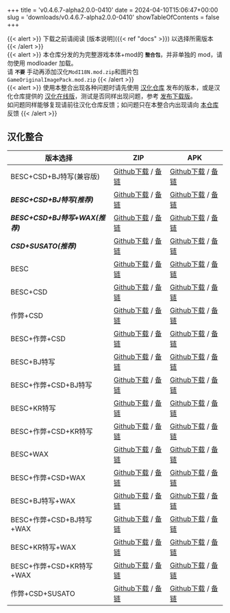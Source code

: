 
+++
title = 'v0.4.6.7-alpha2.0.0-0410'
date = 2024-04-10T15:06:47+00:00
slug = 'downloads/v0.4.6.7-alpha2.0.0-0410'
showTableOfContents = false
+++

{{< alert >}}
下载之前请阅读 [版本说明]({{< ref "docs" >}}) 以选择所需版本
{{< /alert >}}
<br>
{{< alert >}}
本仓库分发的为完整游戏本体+mod的 **`整合包`**，并非单独的 mod，请勿使用 modloader 加载。
<br>
请 **`不要`** 手动再添加汉化`ModI18N.mod.zip`和图片包`GameOriginalImagePack.mod.zip`
{{< /alert >}}
<br>
{{< alert >}}
使用本整合出现各种问题时请先使用 [汉化仓库](https://github.com/Eltirosto/Degrees-of-Lewdity-Chinese-Localization) 发布的版本，或是汉化仓库提供的 [汉化在线版](https://eltirosto.github.io/Degrees-of-Lewdity-Chinese-Localization/)，测试是否同样出现问题，参考 [发布下载版](https://github.com/Eltirosto/Degrees-of-Lewdity-Chinese-Localization/blob/main/README.md#%E5%8F%91%E5%B8%83%E4%B8%8B%E8%BD%BD%E7%89%88)。
<br>
如问题同样能够复现请前往汉化仓库反馈；如问题只在本整合内出现请向 [本仓库](https://github.com/sakarie9/DoL-Lyra/issues) 反馈
{{< /alert >}}

## 汉化整合

|           版本选择            |                                                                                                                                                                            ZIP                                                                                                                                                                             |                                                                                                                                                                            APK                                                                                                                                                                             |
|-------------------------------|------------------------------------------------------------------------------------------------------------------------------------------------------------------------------------------------------------------------------------------------------------------------------------------------------------------------------------------------------------|------------------------------------------------------------------------------------------------------------------------------------------------------------------------------------------------------------------------------------------------------------------------------------------------------------------------------------------------------------|
|BESC+CSD+BJ特写(兼容版)        |[Github下载](https://github.com/sakarie9/DoL-Lyra/releases/download/v0.4.6.7-alpha2.0.0-0410/DoL-0.4.6.7-Lyra-a2.0.0-polyfill-besc-cheat-csd-sideviewbj-0410.zip ) / [备链](https://mirror.ghproxy.com/https://github.com/sakarie9/DoL-Lyra/releases/download/v0.4.6.7-alpha2.0.0-0410/DoL-0.4.6.7-Lyra-a2.0.0-polyfill-besc-cheat-csd-sideviewbj-0410.zip )|[Github下载](https://github.com/sakarie9/DoL-Lyra/releases/download/v0.4.6.7-alpha2.0.0-0410/DoL-0.4.6.7-Lyra-a2.0.0-polyfill-besc-cheat-csd-sideviewbj-0410.apk ) / [备链](https://mirror.ghproxy.com/https://github.com/sakarie9/DoL-Lyra/releases/download/v0.4.6.7-alpha2.0.0-0410/DoL-0.4.6.7-Lyra-a2.0.0-polyfill-besc-cheat-csd-sideviewbj-0410.apk )|
|***BESC+CSD+BJ特写(推荐)***    |[Github下载](https://github.com/sakarie9/DoL-Lyra/releases/download/v0.4.6.7-alpha2.0.0-0410/DoL-0.4.6.7-Lyra-a2.0.0-besc-csd-sideviewbj-0410.zip ) / [备链](https://mirror.ghproxy.com/https://github.com/sakarie9/DoL-Lyra/releases/download/v0.4.6.7-alpha2.0.0-0410/DoL-0.4.6.7-Lyra-a2.0.0-besc-csd-sideviewbj-0410.zip )                              |[Github下载](https://github.com/sakarie9/DoL-Lyra/releases/download/v0.4.6.7-alpha2.0.0-0410/DoL-0.4.6.7-Lyra-a2.0.0-besc-csd-sideviewbj-0410.apk ) / [备链](https://mirror.ghproxy.com/https://github.com/sakarie9/DoL-Lyra/releases/download/v0.4.6.7-alpha2.0.0-0410/DoL-0.4.6.7-Lyra-a2.0.0-besc-csd-sideviewbj-0410.apk )                              |
|***BESC+CSD+BJ特写+WAX(推荐)***|[Github下载](https://github.com/sakarie9/DoL-Lyra/releases/download/v0.4.6.7-alpha2.0.0-0410/DoL-0.4.6.7-Lyra-a2.0.0-besc-wax-csd-sideviewbj-0410.zip ) / [备链](https://mirror.ghproxy.com/https://github.com/sakarie9/DoL-Lyra/releases/download/v0.4.6.7-alpha2.0.0-0410/DoL-0.4.6.7-Lyra-a2.0.0-besc-wax-csd-sideviewbj-0410.zip )                      |[Github下载](https://github.com/sakarie9/DoL-Lyra/releases/download/v0.4.6.7-alpha2.0.0-0410/DoL-0.4.6.7-Lyra-a2.0.0-besc-wax-csd-sideviewbj-0410.apk ) / [备链](https://mirror.ghproxy.com/https://github.com/sakarie9/DoL-Lyra/releases/download/v0.4.6.7-alpha2.0.0-0410/DoL-0.4.6.7-Lyra-a2.0.0-besc-wax-csd-sideviewbj-0410.apk )                      |
|***CSD+SUSATO(推荐)***         |[Github下载](https://github.com/sakarie9/DoL-Lyra/releases/download/v0.4.6.7-alpha2.0.0-0410/DoL-0.4.6.7-Lyra-a2.0.0-susato-csd-0410.zip ) / [备链](https://mirror.ghproxy.com/https://github.com/sakarie9/DoL-Lyra/releases/download/v0.4.6.7-alpha2.0.0-0410/DoL-0.4.6.7-Lyra-a2.0.0-susato-csd-0410.zip )                                                |[Github下载](https://github.com/sakarie9/DoL-Lyra/releases/download/v0.4.6.7-alpha2.0.0-0410/DoL-0.4.6.7-Lyra-a2.0.0-susato-csd-0410.apk ) / [备链](https://mirror.ghproxy.com/https://github.com/sakarie9/DoL-Lyra/releases/download/v0.4.6.7-alpha2.0.0-0410/DoL-0.4.6.7-Lyra-a2.0.0-susato-csd-0410.apk )                                                |
|BESC                           |[Github下载](https://github.com/sakarie9/DoL-Lyra/releases/download/v0.4.6.7-alpha2.0.0-0410/DoL-0.4.6.7-Lyra-a2.0.0-besc-0410.zip ) / [备链](https://mirror.ghproxy.com/https://github.com/sakarie9/DoL-Lyra/releases/download/v0.4.6.7-alpha2.0.0-0410/DoL-0.4.6.7-Lyra-a2.0.0-besc-0410.zip )                                                            |[Github下载](https://github.com/sakarie9/DoL-Lyra/releases/download/v0.4.6.7-alpha2.0.0-0410/DoL-0.4.6.7-Lyra-a2.0.0-besc-0410.apk ) / [备链](https://mirror.ghproxy.com/https://github.com/sakarie9/DoL-Lyra/releases/download/v0.4.6.7-alpha2.0.0-0410/DoL-0.4.6.7-Lyra-a2.0.0-besc-0410.apk )                                                            |
|BESC+CSD                       |[Github下载](https://github.com/sakarie9/DoL-Lyra/releases/download/v0.4.6.7-alpha2.0.0-0410/DoL-0.4.6.7-Lyra-a2.0.0-besc-csd-0410.zip ) / [备链](https://mirror.ghproxy.com/https://github.com/sakarie9/DoL-Lyra/releases/download/v0.4.6.7-alpha2.0.0-0410/DoL-0.4.6.7-Lyra-a2.0.0-besc-csd-0410.zip )                                                    |[Github下载](https://github.com/sakarie9/DoL-Lyra/releases/download/v0.4.6.7-alpha2.0.0-0410/DoL-0.4.6.7-Lyra-a2.0.0-besc-csd-0410.apk ) / [备链](https://mirror.ghproxy.com/https://github.com/sakarie9/DoL-Lyra/releases/download/v0.4.6.7-alpha2.0.0-0410/DoL-0.4.6.7-Lyra-a2.0.0-besc-csd-0410.apk )                                                    |
|作弊+CSD                       |[Github下载](https://github.com/sakarie9/DoL-Lyra/releases/download/v0.4.6.7-alpha2.0.0-0410/DoL-0.4.6.7-Lyra-a2.0.0-cheat-csd-0410.zip ) / [备链](https://mirror.ghproxy.com/https://github.com/sakarie9/DoL-Lyra/releases/download/v0.4.6.7-alpha2.0.0-0410/DoL-0.4.6.7-Lyra-a2.0.0-cheat-csd-0410.zip )                                                  |[Github下载](https://github.com/sakarie9/DoL-Lyra/releases/download/v0.4.6.7-alpha2.0.0-0410/DoL-0.4.6.7-Lyra-a2.0.0-cheat-csd-0410.apk ) / [备链](https://mirror.ghproxy.com/https://github.com/sakarie9/DoL-Lyra/releases/download/v0.4.6.7-alpha2.0.0-0410/DoL-0.4.6.7-Lyra-a2.0.0-cheat-csd-0410.apk )                                                  |
|BESC+作弊+CSD                  |[Github下载](https://github.com/sakarie9/DoL-Lyra/releases/download/v0.4.6.7-alpha2.0.0-0410/DoL-0.4.6.7-Lyra-a2.0.0-besc-cheat-csd-0410.zip ) / [备链](https://mirror.ghproxy.com/https://github.com/sakarie9/DoL-Lyra/releases/download/v0.4.6.7-alpha2.0.0-0410/DoL-0.4.6.7-Lyra-a2.0.0-besc-cheat-csd-0410.zip )                                        |[Github下载](https://github.com/sakarie9/DoL-Lyra/releases/download/v0.4.6.7-alpha2.0.0-0410/DoL-0.4.6.7-Lyra-a2.0.0-besc-cheat-csd-0410.apk ) / [备链](https://mirror.ghproxy.com/https://github.com/sakarie9/DoL-Lyra/releases/download/v0.4.6.7-alpha2.0.0-0410/DoL-0.4.6.7-Lyra-a2.0.0-besc-cheat-csd-0410.apk )                                        |
|BESC+BJ特写                    |[Github下载](https://github.com/sakarie9/DoL-Lyra/releases/download/v0.4.6.7-alpha2.0.0-0410/DoL-0.4.6.7-Lyra-a2.0.0-besc-sideviewbj-0410.zip ) / [备链](https://mirror.ghproxy.com/https://github.com/sakarie9/DoL-Lyra/releases/download/v0.4.6.7-alpha2.0.0-0410/DoL-0.4.6.7-Lyra-a2.0.0-besc-sideviewbj-0410.zip )                                      |[Github下载](https://github.com/sakarie9/DoL-Lyra/releases/download/v0.4.6.7-alpha2.0.0-0410/DoL-0.4.6.7-Lyra-a2.0.0-besc-sideviewbj-0410.apk ) / [备链](https://mirror.ghproxy.com/https://github.com/sakarie9/DoL-Lyra/releases/download/v0.4.6.7-alpha2.0.0-0410/DoL-0.4.6.7-Lyra-a2.0.0-besc-sideviewbj-0410.apk )                                      |
|BESC+作弊+CSD+BJ特写           |[Github下载](https://github.com/sakarie9/DoL-Lyra/releases/download/v0.4.6.7-alpha2.0.0-0410/DoL-0.4.6.7-Lyra-a2.0.0-besc-cheat-csd-sideviewbj-0410.zip ) / [备链](https://mirror.ghproxy.com/https://github.com/sakarie9/DoL-Lyra/releases/download/v0.4.6.7-alpha2.0.0-0410/DoL-0.4.6.7-Lyra-a2.0.0-besc-cheat-csd-sideviewbj-0410.zip )                  |[Github下载](https://github.com/sakarie9/DoL-Lyra/releases/download/v0.4.6.7-alpha2.0.0-0410/DoL-0.4.6.7-Lyra-a2.0.0-besc-cheat-csd-sideviewbj-0410.apk ) / [备链](https://mirror.ghproxy.com/https://github.com/sakarie9/DoL-Lyra/releases/download/v0.4.6.7-alpha2.0.0-0410/DoL-0.4.6.7-Lyra-a2.0.0-besc-cheat-csd-sideviewbj-0410.apk )                  |
|BESC+KR特写                    |[Github下载](https://github.com/sakarie9/DoL-Lyra/releases/download/v0.4.6.7-alpha2.0.0-0410/DoL-0.4.6.7-Lyra-a2.0.0-besc-sideviewkr-0410.zip ) / [备链](https://mirror.ghproxy.com/https://github.com/sakarie9/DoL-Lyra/releases/download/v0.4.6.7-alpha2.0.0-0410/DoL-0.4.6.7-Lyra-a2.0.0-besc-sideviewkr-0410.zip )                                      |[Github下载](https://github.com/sakarie9/DoL-Lyra/releases/download/v0.4.6.7-alpha2.0.0-0410/DoL-0.4.6.7-Lyra-a2.0.0-besc-sideviewkr-0410.apk ) / [备链](https://mirror.ghproxy.com/https://github.com/sakarie9/DoL-Lyra/releases/download/v0.4.6.7-alpha2.0.0-0410/DoL-0.4.6.7-Lyra-a2.0.0-besc-sideviewkr-0410.apk )                                      |
|BESC+作弊+CSD+KR特写           |[Github下载](https://github.com/sakarie9/DoL-Lyra/releases/download/v0.4.6.7-alpha2.0.0-0410/DoL-0.4.6.7-Lyra-a2.0.0-besc-cheat-csd-sideviewkr-0410.zip ) / [备链](https://mirror.ghproxy.com/https://github.com/sakarie9/DoL-Lyra/releases/download/v0.4.6.7-alpha2.0.0-0410/DoL-0.4.6.7-Lyra-a2.0.0-besc-cheat-csd-sideviewkr-0410.zip )                  |[Github下载](https://github.com/sakarie9/DoL-Lyra/releases/download/v0.4.6.7-alpha2.0.0-0410/DoL-0.4.6.7-Lyra-a2.0.0-besc-cheat-csd-sideviewkr-0410.apk ) / [备链](https://mirror.ghproxy.com/https://github.com/sakarie9/DoL-Lyra/releases/download/v0.4.6.7-alpha2.0.0-0410/DoL-0.4.6.7-Lyra-a2.0.0-besc-cheat-csd-sideviewkr-0410.apk )                  |
|BESC+WAX                       |[Github下载](https://github.com/sakarie9/DoL-Lyra/releases/download/v0.4.6.7-alpha2.0.0-0410/DoL-0.4.6.7-Lyra-a2.0.0-besc-wax-0410.zip ) / [备链](https://mirror.ghproxy.com/https://github.com/sakarie9/DoL-Lyra/releases/download/v0.4.6.7-alpha2.0.0-0410/DoL-0.4.6.7-Lyra-a2.0.0-besc-wax-0410.zip )                                                    |[Github下载](https://github.com/sakarie9/DoL-Lyra/releases/download/v0.4.6.7-alpha2.0.0-0410/DoL-0.4.6.7-Lyra-a2.0.0-besc-wax-0410.apk ) / [备链](https://mirror.ghproxy.com/https://github.com/sakarie9/DoL-Lyra/releases/download/v0.4.6.7-alpha2.0.0-0410/DoL-0.4.6.7-Lyra-a2.0.0-besc-wax-0410.apk )                                                    |
|BESC+作弊+CSD+WAX              |[Github下载](https://github.com/sakarie9/DoL-Lyra/releases/download/v0.4.6.7-alpha2.0.0-0410/DoL-0.4.6.7-Lyra-a2.0.0-besc-wax-cheat-csd-0410.zip ) / [备链](https://mirror.ghproxy.com/https://github.com/sakarie9/DoL-Lyra/releases/download/v0.4.6.7-alpha2.0.0-0410/DoL-0.4.6.7-Lyra-a2.0.0-besc-wax-cheat-csd-0410.zip )                                |[Github下载](https://github.com/sakarie9/DoL-Lyra/releases/download/v0.4.6.7-alpha2.0.0-0410/DoL-0.4.6.7-Lyra-a2.0.0-besc-wax-cheat-csd-0410.apk ) / [备链](https://mirror.ghproxy.com/https://github.com/sakarie9/DoL-Lyra/releases/download/v0.4.6.7-alpha2.0.0-0410/DoL-0.4.6.7-Lyra-a2.0.0-besc-wax-cheat-csd-0410.apk )                                |
|BESC+BJ特写+WAX                |[Github下载](https://github.com/sakarie9/DoL-Lyra/releases/download/v0.4.6.7-alpha2.0.0-0410/DoL-0.4.6.7-Lyra-a2.0.0-besc-wax-sideviewbj-0410.zip ) / [备链](https://mirror.ghproxy.com/https://github.com/sakarie9/DoL-Lyra/releases/download/v0.4.6.7-alpha2.0.0-0410/DoL-0.4.6.7-Lyra-a2.0.0-besc-wax-sideviewbj-0410.zip )                              |[Github下载](https://github.com/sakarie9/DoL-Lyra/releases/download/v0.4.6.7-alpha2.0.0-0410/DoL-0.4.6.7-Lyra-a2.0.0-besc-wax-sideviewbj-0410.apk ) / [备链](https://mirror.ghproxy.com/https://github.com/sakarie9/DoL-Lyra/releases/download/v0.4.6.7-alpha2.0.0-0410/DoL-0.4.6.7-Lyra-a2.0.0-besc-wax-sideviewbj-0410.apk )                              |
|BESC+作弊+CSD+BJ特写+WAX       |[Github下载](https://github.com/sakarie9/DoL-Lyra/releases/download/v0.4.6.7-alpha2.0.0-0410/DoL-0.4.6.7-Lyra-a2.0.0-besc-wax-cheat-csd-sideviewbj-0410.zip ) / [备链](https://mirror.ghproxy.com/https://github.com/sakarie9/DoL-Lyra/releases/download/v0.4.6.7-alpha2.0.0-0410/DoL-0.4.6.7-Lyra-a2.0.0-besc-wax-cheat-csd-sideviewbj-0410.zip )          |[Github下载](https://github.com/sakarie9/DoL-Lyra/releases/download/v0.4.6.7-alpha2.0.0-0410/DoL-0.4.6.7-Lyra-a2.0.0-besc-wax-cheat-csd-sideviewbj-0410.apk ) / [备链](https://mirror.ghproxy.com/https://github.com/sakarie9/DoL-Lyra/releases/download/v0.4.6.7-alpha2.0.0-0410/DoL-0.4.6.7-Lyra-a2.0.0-besc-wax-cheat-csd-sideviewbj-0410.apk )          |
|BESC+KR特写+WAX                |[Github下载](https://github.com/sakarie9/DoL-Lyra/releases/download/v0.4.6.7-alpha2.0.0-0410/DoL-0.4.6.7-Lyra-a2.0.0-besc-wax-sideviewkr-0410.zip ) / [备链](https://mirror.ghproxy.com/https://github.com/sakarie9/DoL-Lyra/releases/download/v0.4.6.7-alpha2.0.0-0410/DoL-0.4.6.7-Lyra-a2.0.0-besc-wax-sideviewkr-0410.zip )                              |[Github下载](https://github.com/sakarie9/DoL-Lyra/releases/download/v0.4.6.7-alpha2.0.0-0410/DoL-0.4.6.7-Lyra-a2.0.0-besc-wax-sideviewkr-0410.apk ) / [备链](https://mirror.ghproxy.com/https://github.com/sakarie9/DoL-Lyra/releases/download/v0.4.6.7-alpha2.0.0-0410/DoL-0.4.6.7-Lyra-a2.0.0-besc-wax-sideviewkr-0410.apk )                              |
|BESC+作弊+CSD+KR特写+WAX       |[Github下载](https://github.com/sakarie9/DoL-Lyra/releases/download/v0.4.6.7-alpha2.0.0-0410/DoL-0.4.6.7-Lyra-a2.0.0-besc-wax-cheat-csd-sideviewkr-0410.zip ) / [备链](https://mirror.ghproxy.com/https://github.com/sakarie9/DoL-Lyra/releases/download/v0.4.6.7-alpha2.0.0-0410/DoL-0.4.6.7-Lyra-a2.0.0-besc-wax-cheat-csd-sideviewkr-0410.zip )          |[Github下载](https://github.com/sakarie9/DoL-Lyra/releases/download/v0.4.6.7-alpha2.0.0-0410/DoL-0.4.6.7-Lyra-a2.0.0-besc-wax-cheat-csd-sideviewkr-0410.apk ) / [备链](https://mirror.ghproxy.com/https://github.com/sakarie9/DoL-Lyra/releases/download/v0.4.6.7-alpha2.0.0-0410/DoL-0.4.6.7-Lyra-a2.0.0-besc-wax-cheat-csd-sideviewkr-0410.apk )          |
|作弊+CSD+SUSATO                |[Github下载](https://github.com/sakarie9/DoL-Lyra/releases/download/v0.4.6.7-alpha2.0.0-0410/DoL-0.4.6.7-Lyra-a2.0.0-susato-cheat-csd-0410.zip ) / [备链](https://mirror.ghproxy.com/https://github.com/sakarie9/DoL-Lyra/releases/download/v0.4.6.7-alpha2.0.0-0410/DoL-0.4.6.7-Lyra-a2.0.0-susato-cheat-csd-0410.zip )                                    |[Github下载](https://github.com/sakarie9/DoL-Lyra/releases/download/v0.4.6.7-alpha2.0.0-0410/DoL-0.4.6.7-Lyra-a2.0.0-susato-cheat-csd-0410.apk ) / [备链](https://mirror.ghproxy.com/https://github.com/sakarie9/DoL-Lyra/releases/download/v0.4.6.7-alpha2.0.0-0410/DoL-0.4.6.7-Lyra-a2.0.0-susato-cheat-csd-0410.apk )                                    |
